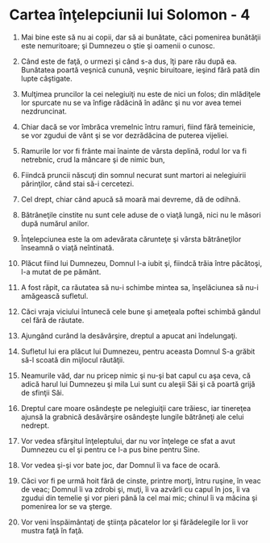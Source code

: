 # Cartea &#238;n&#355;elepciunii lui Solomon - 4

1. Mai bine este să nu ai copii, dar să ai bunătate, căci pomenirea bunătăţii este nemuritoare; şi Dumnezeu o ştie şi oamenii o cunosc. 

2. Când este de faţă, o urmezi şi când s-a dus, îţi pare rău după ea. Bunătatea poartă veşnică cunună, veşnic biruitoare, ieşind fără pată din lupte câştigate. 

3. Mulţimea pruncilor la cei nelegiuiţi nu este de nici un folos; din mlădiţele lor spurcate nu se va înfige rădăcină în adânc şi nu vor avea temei nezdruncinat. 

4. Chiar dacă se vor îmbrăca vremelnic întru ramuri, fiind fără temeinicie, se vor zgudui de vânt şi se vor dezrădăcina de puterea vijeliei. 

5. Ramurile lor vor fi frânte mai înainte de vârsta deplină, rodul lor va fi netrebnic, crud la mâncare şi de nimic bun, 

6. Fiindcă pruncii născuţi din somnul necurat sunt martori ai nelegiuirii părinţilor, când stai să-i cercetezi. 

7. Cel drept, chiar când apucă să moară mai devreme, dă de odihnă. 

8. Bătrâneţile cinstite nu sunt cele aduse de o viaţă lungă, nici nu le măsori după numărul anilor. 

9. Înţelepciunea este la om adevărata cărunteţe şi vârsta bătrâneţilor înseamnă o viaţă neîntinată. 

10. Plăcut fiind lui Dumnezeu, Domnul l-a iubit şi, fiindcă trăia între păcătoşi, l-a mutat de pe pământ. 

11. A fost răpit, ca răutatea să nu-i schimbe mintea sa, înşelăciunea să nu-i amăgească sufletul. 

12. Căci vraja viciului întunecă cele bune şi ameţeala poftei schimbă gândul cel fără de răutate. 

13. Ajungând curând la desăvârşire, dreptul a apucat ani îndelungaţi. 

14. Sufletul lui era plăcut lui Dumnezeu, pentru aceasta Domnul S-a grăbit să-l scoată din mijlocul răutăţii. 

15. Neamurile văd, dar nu pricep nimic şi nu-şi bat capul cu aşa ceva, că adică harul lui Dumnezeu şi mila Lui sunt cu aleşii Săi şi că poartă grijă de sfinţii Săi. 

16. Dreptul care moare osândeşte pe nelegiuiţii care trăiesc, iar tinereţea ajunsă la grabnică desăvârşire osândeşte lungile bătrâneţi ale celui nedrept. 

17. Vor vedea sfârşitul înţeleptului, dar nu vor înţelege ce sfat a avut Dumnezeu cu el şi pentru ce l-a pus bine pentru Sine. 

18. Vor vedea şi-şi vor bate joc, dar Domnul îi va face de ocară. 

19. Căci vor fi pe urmă hoit fără de cinste, printre morţi, întru ruşine, în veac de veac; Domnul îi va zdrobi şi, muţi, îi va azvârli cu capul în jos, îi va zgudui din temelie şi vor pieri până la cel mai mic; chinul îi va măcina şi pomenirea lor se va şterge. 

20. Vor veni înspăimântaţi de ştiinţa păcatelor lor şi fărădelegile lor îi vor mustra faţă în faţă. 

